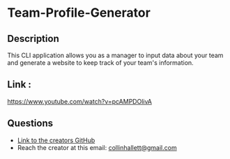 
  # Team-Profile-Generator

  ## Description 
  This CLI application allows you as a manager to input data about your team and generate a website to keep track of your team's information. 
  

  ## Link :
   https://www.youtube.com/watch?v=pcAMPDOlivA 

  ## Questions 
  * [Link to the creators GitHub](https://github.com/Challett1129)
  * Reach the creator at this email: collinhallett@gmail.com
